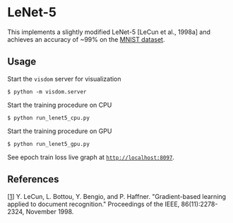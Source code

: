 # LeNet-5

This implements a slightly modified LeNet-5 [LeCun et al., 1998a] and achieves an accuracy of ~99% on the [MNIST dataset](http://yann.lecun.com/exdb/mnist/).

## Usage

Start the `visdom` server for visualization

```
$ python -m visdom.server
```

Start the training procedure on CPU

```
$ python run_lenet5_cpu.py
```

Start the training procedure on GPU

```
$ python run_lenet5_gpu.py
```

See epoch train loss live graph at [`http://localhost:8097`](http://localhost:8097).

## References

[[1](http://yann.lecun.com/exdb/publis/pdf/lecun-98.pdf)] Y. LeCun, L. Bottou, Y. Bengio, and P. Haffner. "Gradient-based learning applied to document recognition." Proceedings of the IEEE, 86(11):2278-2324, November 1998.
